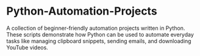 # Python-Automation-Projects
A collection of beginner-friendly automation projects written in Python. These scripts demonstrate how Python can be used to automate everyday tasks like managing clipboard snippets, sending emails, and downloading YouTube videos.
